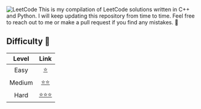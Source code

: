 ![LeetCode](https://cdn-images-1.medium.com/fit/t/1600/480/1*M91sQU9KEV1qqjExEliLUQ.jpeg "Leetcode")
This is my compilation of LeetCode solutions written in C++ and Python.
I will keep updating this repository from time to time.
Feel free to reach out to me or make a pull request if you find any mistakes. 🤡

## Difficulty 🍵

|Level | Link|
|:---:|:----:|
|Easy|[⭐️][easy_link]|
|Medium|[⭐️⭐️][medium_link]|
|Hard|[⭐️⭐️⭐️][hard_link]|


[easy_link]:https://github.com/KaidenHsu/LeetCode/blob/main/1.Easy
[medium_link]:https://github.com/KaidenHsu/LeetCode/blob/main/2.Medium
[hard_link]:https://github.com/KaidenHsu/LeetCode/blob/main/3.Hard

